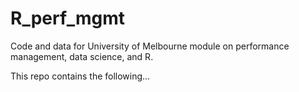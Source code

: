 # R_perf_mgmt
Code and data for University of Melbourne module on performance management, data science, and R.

This repo contains the following...
